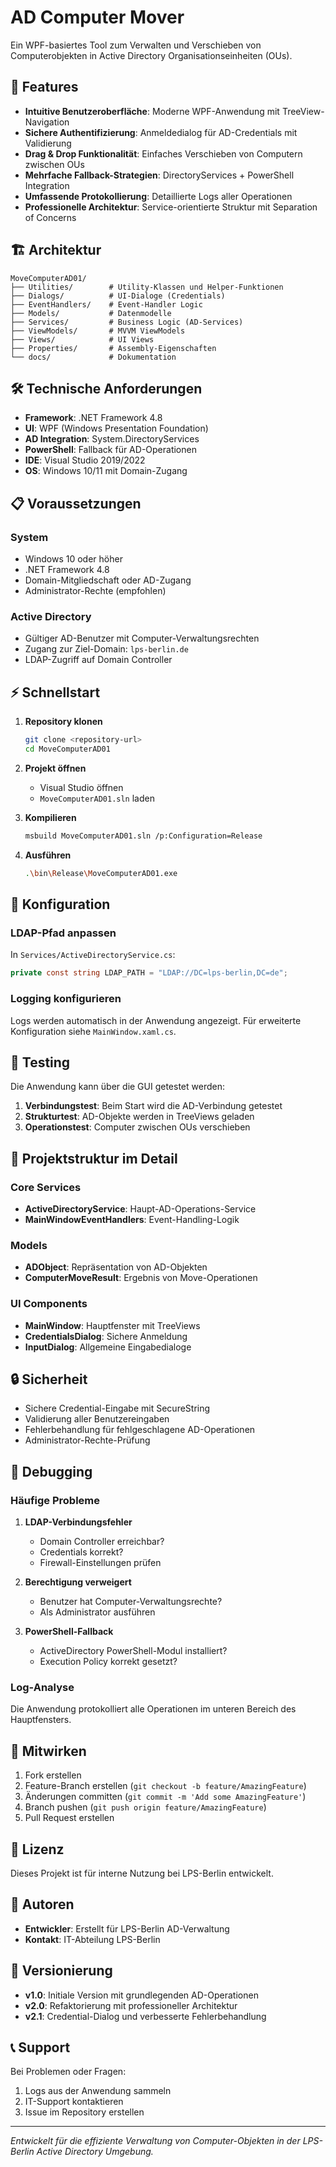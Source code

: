 # AD Computer Mover

Ein WPF-basiertes Tool zum Verwalten und Verschieben von Computerobjekten in Active Directory Organisationseinheiten (OUs).

## 🚀 Features

- **Intuitive Benutzeroberfläche**: Moderne WPF-Anwendung mit TreeView-Navigation
- **Sichere Authentifizierung**: Anmeldedialog für AD-Credentials mit Validierung
- **Drag & Drop Funktionalität**: Einfaches Verschieben von Computern zwischen OUs
- **Mehrfache Fallback-Strategien**: DirectoryServices + PowerShell Integration
- **Umfassende Protokollierung**: Detaillierte Logs aller Operationen
- **Professionelle Architektur**: Service-orientierte Struktur mit Separation of Concerns

## 🏗️ Architektur

```
MoveComputerAD01/
├── Utilities/        # Utility-Klassen und Helper-Funktionen
├── Dialogs/          # UI-Dialoge (Credentials)
├── EventHandlers/    # Event-Handler Logic
├── Models/           # Datenmodelle
├── Services/         # Business Logic (AD-Services)
├── ViewModels/       # MVVM ViewModels
├── Views/            # UI Views
├── Properties/       # Assembly-Eigenschaften
└── docs/             # Dokumentation
```

## 🛠️ Technische Anforderungen

- **Framework**: .NET Framework 4.8
- **UI**: WPF (Windows Presentation Foundation)
- **AD Integration**: System.DirectoryServices
- **PowerShell**: Fallback für AD-Operationen
- **IDE**: Visual Studio 2019/2022
- **OS**: Windows 10/11 mit Domain-Zugang

## 📋 Voraussetzungen

### System
- Windows 10 oder höher
- .NET Framework 4.8
- Domain-Mitgliedschaft oder AD-Zugang
- Administrator-Rechte (empfohlen)

### Active Directory
- Gültiger AD-Benutzer mit Computer-Verwaltungsrechten
- Zugang zur Ziel-Domain: `lps-berlin.de`
- LDAP-Zugriff auf Domain Controller

## ⚡ Schnellstart

1. **Repository klonen**
   ```bash
   git clone <repository-url>
   cd MoveComputerAD01
   ```

2. **Projekt öffnen**
   - Visual Studio öffnen
   - `MoveComputerAD01.sln` laden

3. **Kompilieren**
   ```bash
   msbuild MoveComputerAD01.sln /p:Configuration=Release
   ```

4. **Ausführen**
   ```bash
   .\bin\Release\MoveComputerAD01.exe
   ```

## 🔧 Konfiguration

### LDAP-Pfad anpassen
In `Services/ActiveDirectoryService.cs`:
```csharp
private const string LDAP_PATH = "LDAP://DC=lps-berlin,DC=de";
```

### Logging konfigurieren
Logs werden automatisch in der Anwendung angezeigt. Für erweiterte Konfiguration siehe `MainWindow.xaml.cs`.

## 🧪 Testing

Die Anwendung kann über die GUI getestet werden:

1. **Verbindungstest**: Beim Start wird die AD-Verbindung getestet
2. **Strukturtest**: AD-Objekte werden in TreeViews geladen
3. **Operationstest**: Computer zwischen OUs verschieben

## 📁 Projektstruktur im Detail

### Core Services
- **ActiveDirectoryService**: Haupt-AD-Operations-Service
- **MainWindowEventHandlers**: Event-Handling-Logik

### Models
- **ADObject**: Repräsentation von AD-Objekten
- **ComputerMoveResult**: Ergebnis von Move-Operationen

### UI Components
- **MainWindow**: Hauptfenster mit TreeViews
- **CredentialsDialog**: Sichere Anmeldung
- **InputDialog**: Allgemeine Eingabedialoge

## 🔒 Sicherheit

- Sichere Credential-Eingabe mit SecureString
- Validierung aller Benutzereingaben
- Fehlerbehandlung für fehlgeschlagene AD-Operationen
- Administrator-Rechte-Prüfung

## 🐛 Debugging

### Häufige Probleme

1. **LDAP-Verbindungsfehler**
   - Domain Controller erreichbar?
   - Credentials korrekt?
   - Firewall-Einstellungen prüfen

2. **Berechtigung verweigert**
   - Benutzer hat Computer-Verwaltungsrechte?
   - Als Administrator ausführen

3. **PowerShell-Fallback**
   - ActiveDirectory PowerShell-Modul installiert?
   - Execution Policy korrekt gesetzt?

### Log-Analyse
Die Anwendung protokolliert alle Operationen im unteren Bereich des Hauptfensters.

## 🤝 Mitwirken

1. Fork erstellen
2. Feature-Branch erstellen (`git checkout -b feature/AmazingFeature`)
3. Änderungen committen (`git commit -m 'Add some AmazingFeature'`)
4. Branch pushen (`git push origin feature/AmazingFeature`)
5. Pull Request erstellen

## 📄 Lizenz

Dieses Projekt ist für interne Nutzung bei LPS-Berlin entwickelt.

## 👥 Autoren

- **Entwickler**: Erstellt für LPS-Berlin AD-Verwaltung
- **Kontakt**: IT-Abteilung LPS-Berlin

## 🔄 Versionierung

- **v1.0**: Initiale Version mit grundlegenden AD-Operationen
- **v2.0**: Refaktorierung mit professioneller Architektur
- **v2.1**: Credential-Dialog und verbesserte Fehlerbehandlung

## 📞 Support

Bei Problemen oder Fragen:
1. Logs aus der Anwendung sammeln
2. IT-Support kontaktieren
3. Issue im Repository erstellen

---

*Entwickelt für die effiziente Verwaltung von Computer-Objekten in der LPS-Berlin Active Directory Umgebung.*
